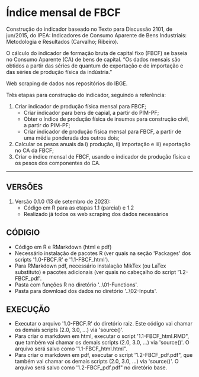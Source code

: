 # Índice mensal de FBCF

Construção do indicador baseado no Texto para Discussão 2101, de jun/2015, do IPEA: Indicadores de Consumo Aparente 
de Bens Industriais: Metodologia e Resultados (Carvalho; Ribeiro).

O cálculo do indicador de formação bruta de capital fixo (FBCF) se baseia no Consumo Aparente (CA) de bens de 
capital. “Os dados mensais são obtidos a partir das séries de quantum de exportação e de importação e das séries 
de produção física da indústria.”

Web scraping de dados nos repositórios do IBGE.

Três etapas para construção do indicador, seguindo a referência:
1. Criar indicador de produção física mensal para FBCF;
   - Criar indicador para bens de capial, a partir do PIM-PF;
   - Obter o índice de produção física de insumos para construção civil, a partir do PIM-PF;
   - Criar indicador de produção física mensal para FBCF, a partir de uma média ponderada dos outros dois;
3. Calcular os pesos anuais da i) produção, ii) importação e iii) exportação no CA da FBCF;
4. Criar o índice mensal de FBCF, usando o indicador de produção física e os pesos dos componentes do CA.

***

## VERSÕES
1. Versão 0.1.0 (13 de setembro de 2023):
   - Código em R para as etapas 1.1 (parcial) e 1.2
   - Realizado já todos os web scraping dos dados necessários

## CÓDIGIO
- Código em R e RMarkdown (html e pdf)
- Necessário instalação de pacotes R (ver quais na seção 'Packages' dos scripts '1.0-FBCF.R' e '1.1-FBCF_html').
- Para RMarkdown pdf, necessário instalação MikTex (ou LaTex substituto) e pacotes adicionais (ver quais no 
  cabeçalho do script '1.2-FBCF_pdf'.
- Pasta com funções R no diretório '..\01-Functions'.
- Pasta para download dos dados no diretório '..\02-Inputs'.

## EXECUÇÃO 
- Executar o arquivo '1.0-FBCF.R' do diretório raiz.
  Este código vai chamar os demais scripts (2.0, 3.0, ...) via 'source()'.
- Para criar o markdown em html, executar o script '1.1-FBCF_html.RMD", que também vai chamar os demais scripts 
  (2.0, 3.0, ...) via 'source()'. O arquivo será salvo como '1.1-FBCF_html.html".
- Para criar o markdown em pdf, executar o script '1.2-FBCF_pdf.pdf", que também vai chamar os demais scripts 
  (2.0, 3.0, ...) via 'source()'. O arquivo será salvo como '1.2-FBCF_pdf.pdf" no diretório base.





